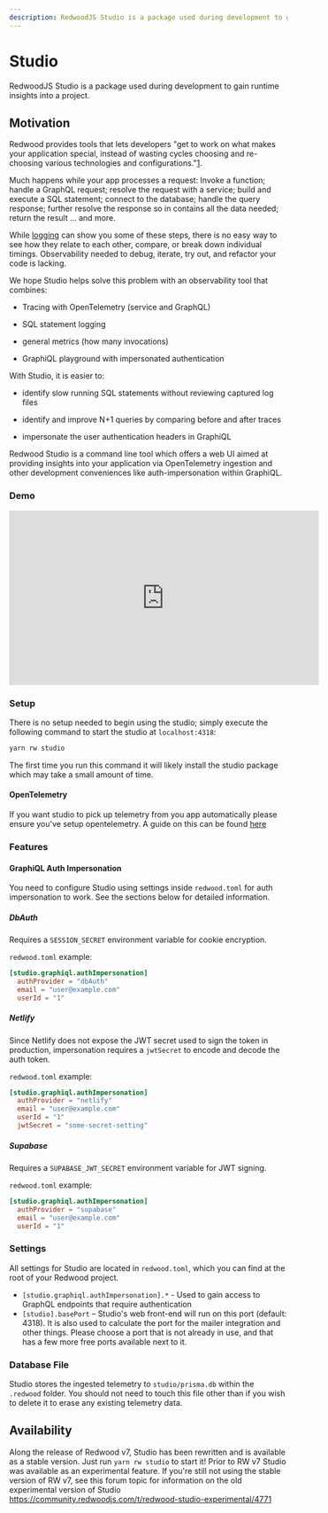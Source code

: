 ```yaml
---
description: RedwoodJS Studio is a package used during development to gain runtime insights into a project.
---
```


# Studio

RedwoodJS Studio is a package used during development to gain runtime insights into a project.

## Motivation

Redwood provides tools that lets developers "get to work on what makes your application special, instead of wasting cycles choosing and re-choosing various technologies and configurations."[1](https://github.com/redwoodjs/redwood/blob/main/README.md).

Much happens while your app processes a request: Invoke a function; handle a GraphQL request; resolve the request with a service; build and execute a SQL statement; connect to the database; handle the query response; further resolve the response so in contains all the data needed; return the result ... and more.

While [logging](https://redwoodjs.com/docs/logger) can show you some of these steps, there is no easy way to see how they relate to each other, compare, or break down individual timings. Observability needed to debug, iterate, try out, and refactor your code is lacking.

We hope Studio helps solve this problem with an observability tool that combines:

* Tracing with OpenTelemetry (service and GraphQL)

* SQL statement logging

* general metrics (how many invocations)

* GraphiQL playground with impersonated authentication

With Studio, it is easier to:

* identify slow running SQL statements without reviewing captured log files

* identify and improve N+1 queries by comparing before and after traces

* impersonate the user authentication headers in GraphiQL

Redwood Studio is a command line tool which offers a web UI aimed at providing insights into your application via OpenTelemetry ingestion and other development conveniences like auth-impersonation within GraphiQL.

### Demo
<div class="video-container">
  <iframe width="560" height="315" src="https://www.youtube.com/embed/zAViN-J-iFs?si=YywnOvMT1Fy3hKzd" title="YouTube video player" frameborder="0" allow="accelerometer; autoplay; clipboard-write; encrypted-media; gyroscope; picture-in-picture; web-share" allowfullscreen></iframe>
</div>

### Setup
There is no setup needed to begin using the studio; simply execute the following command to start the studio at `localhost:4318`:
```bash
yarn rw studio
```
The first time you run this command it will likely install the studio package which may take a small amount of time.

#### OpenTelemetry
If you want studio to pick up telemetry from you app automatically please ensure you've setup opentelemetry. A guide on this can be found [here](https://community.redwoodjs.com/t/opentelemetry-support-experimental/4772)

### Features

#### GraphiQL Auth Impersonation

You need to configure Studio using settings inside `redwood.toml` for auth
impersonation to work. See the sections below for detailed information.

##### DbAuth

Requires a `SESSION_SECRET` environment variable for cookie encryption.

`redwood.toml` example:

```toml
[studio.graphiql.authImpersonation]
  authProvider = "dbAuth"
  email = "user@example.com"
  userId = "1"
```

##### Netlify

Since Netlify does not expose the JWT secret used to sign the token in
production, impersonation requires a `jwtSecret` to encode and decode the auth
token.

`redwood.toml` example:

```toml
[studio.graphiql.authImpersonation]
  authProvider = "netlify"
  email = "user@example.com"
  userId = "1"
  jwtSecret = "some-secret-setting"
```

##### Supabase

Requires a `SUPABASE_JWT_SECRET` environment variable for JWT signing.

`redwood.toml` example:

```toml
[studio.graphiql.authImpersonation]
  authProvider = "supabase"
  email = "user@example.com"
  userId = "1"
```

### Settings

All settings for Studio are located in `redwood.toml`, which you can find at
the root of your Redwood project.

* `[studio.graphiql.authImpersonation].*` - Used to gain access to GraphQL
  endpoints that require authentication
* `[studio].basePort` – Studio's web front-end will run on this port (default:
  4318). It is also used to calculate the port for the mailer integration and
  other things. Please choose a port that is not already in use, and that has a
  few more free ports available next to it.

### Database File 
Studio stores the ingested telemetry to `studio/prisma.db` within the
`.redwood` folder. You should not need to touch this file other than if you
wish to delete it to erase any existing telemetry data.

## Availability
Along the release of Redwood v7, Studio has been rewritten and is available as
a stable version. Just run `yarn rw studio` to start it! Prior to RW v7 Studio
was available as an experimental feature. If you're still not using the stable
version of RW v7, see this forum topic for information on the old experimental
version of Studio
https://community.redwoodjs.com/t/redwood-studio-experimental/4771
